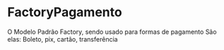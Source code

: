 # FactoryPagamento

O Modelo Padrão Factory, sendo usado para formas de pagamento
São elas:
Boleto, pix, cartão, transferência
